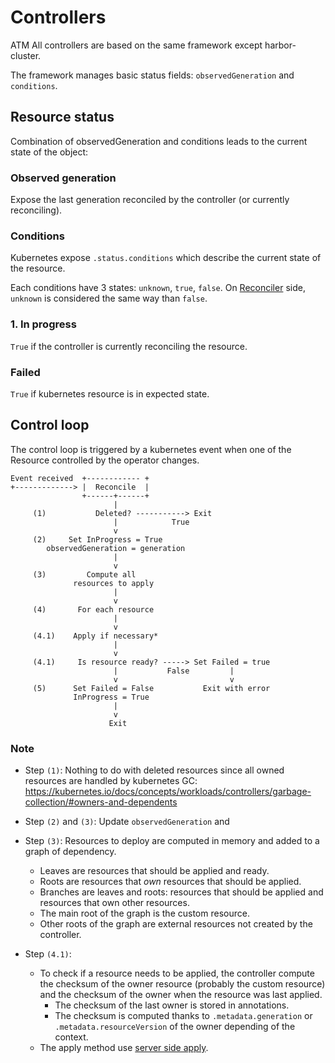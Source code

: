 # Controllers

ATM All controllers are based on the same framework except harbor-cluster.

The framework manages basic status fields: `observedGeneration` and `conditions`.

## Resource status

Combination of observedGeneration and conditions leads to the current state of the object:

### Observed generation

Expose the last generation reconciled by the controller (or currently reconciling).

### Conditions

Kubernetes expose `.status.conditions` which describe the current state of the resource.

Each conditions have 3 states: `unknown`, `true`, `false`.
On [Reconciler](#control-loop) side, `unknown` is considered the same way than `false`.

### 1. In progress

`True` if the controller is currently reconciling the resource.

### Failed

`True` if kubernetes resource is in expected state.

## Control loop

The control loop is triggered by a kubernetes event when one of the Resource controlled by the operator changes.

```text
Event received  +------------ +
+-------------> |  Reconcile  |
                +------+------+
                       |
     (1)           Deleted? -----------> Exit
                       |            True
                       v
     (2)     Set InProgress = True
        observedGeneration = generation
                       |
                       v
     (3)         Compute all
              resources to apply
                       |
                       v
     (4)       For each resource
                       |
                       v
     (4.1)    Apply if necessary*
                       |
                       v
     (4.1)     Is resource ready? -----> Set Failed = true
                       |           False         |
                       v                         v
     (5)      Set Failed = False           Exit with error
              InProgress = True
                       |
                       v
                      Exit
```

### Note

- Step `(1)`: Nothing to do with deleted resources since all owned resources are handled by kubernetes GC: <https://kubernetes.io/docs/concepts/workloads/controllers/garbage-collection/#owners-and-dependents>
- Step `(2)` and `(3)`: Update `observedGeneration` and
- Step `(3)`: Resources to deploy are computed in memory and added to a graph of dependency.

  - Leaves are resources that should be applied and ready.
  - Roots are resources that *own* resources that should be applied.
  - Branches are leaves and roots: resources that should be applied and resources that own other resources.
  - The main root of the graph is the custom resource.
  - Other roots of the graph are external resources not created by the controller.

- Step `(4.1)`:

  - To check if a resource needs to be applied, the controller compute the checksum of the owner resource (probably the custom resource) and the checksum of the owner when the resource was last applied.
    - The checksum of the last owner is stored in annotations.
    - The checksum is computed thanks to `.metadata.generation` or `.metadata.resourceVersion` of the owner depending of the context.
  - The apply method use [server side apply](https://kubernetes.io/docs/reference/using-api/server-side-apply/).
